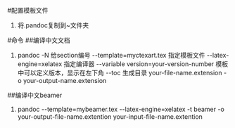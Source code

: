 #配置模板文件
1. 将.pandoc复制到~文件夹

#命令
##编译中文文档
1. pandoc 
-N 给section编号
--template=myctexart.tex 指定模板文件
--latex-engine=xelatex  指定编译器
--variable version=your-version-number 模板中可以定义版本，显示在左下角 
--toc 生成目录
your-file-name.extension -o your-output-name.extension

##编译中文beamer
1. pandoc 
--template=mybeamer.tex 
--latex-engine=xelatex 
-t beamer
-o your-output-file-name.extention
your-input-file-name.extention 
